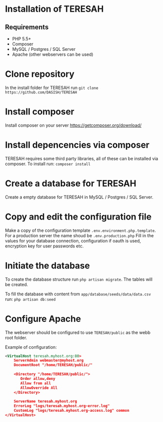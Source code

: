 # Installation of TERESAH

## Requirements
* PHP 5.5+
* Composer
* MySQL / Postgres / SQL Server
* Apache (other webservers can be used)

# Clone repository
In the install  folder for TERESAH run
```git clone https://github.com/DASISH/TERESAH```

# Install composer
Install composer on your server https://getcomposer.org/download/

# Install depencencies via composer
TERESAH requires some third party libraries, all of these can be installed via composer.
To install run:
```composer install```

# Create a database for TERESAH
Create a empty database for TERESAH in MySQL / Postgres / SQL Server.

# Copy and edit the configuration file
Make a copy of the configuration template ``.env.environment.php.template``.
For a production server the name shoud be ``.env.production.php``
Fill in the values for your database connection, configuration if oauth is used, encryption key for user passwords etc.

# Initiate the database
To create the database structure run ``php artisan migrate``. The tables will be created.

To fill the database with content from ``app/database/seeds/data/data.csv`` run:
```php artisan db:seed```

# Configure Apache
The webserver should be configured to use ``TERESAH/public`` as the webb root folder.

Example of configuration:
```xml
<VirtualHost teresah.myhost.org:80>
    ServerAdmin webmaster@myhost.org
    DocumentRoot "/home/TERESAH/public/"
	
	<Directory "/home/TERESAH/public/">
	   Order allow,deny
	   Allow from all
	   AllowOverride All
	</Directory>
	
    ServerName teresah.myhost.org
    ErrorLog "logs/teresah.myhost.org-error.log"
    CustomLog "logs/teresah.myhost.org-access.log" common
</VirtualHost>
```

